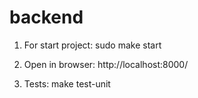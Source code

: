 # backend

1) For start project:
sudo make start

2) Open in browser:
http://localhost:8000/

3) Tests:
make test-unit